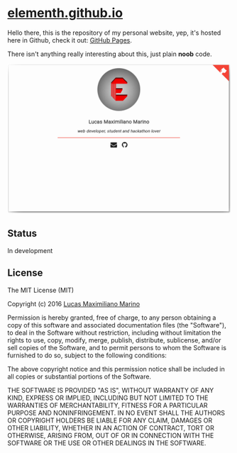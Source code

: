 # <a href="https://lucasmarino.me">elementh.github.io</a>

Hello there, this is the repository of my personal website, yep, it's hosted here in Github, check it out: <a href="https://pages.github.com/">GitHub Pages</a>.

There isn't anything really interesting about this, just plain **noob** code.

<img src="screenshots/actualstate.png" alt="Actual state of the site" />


## Status

In development

## License

The MIT License (MIT)

Copyright (c) 2016 <a href="https://lucasmarino.me">Lucas Maximiliano Marino</a>

Permission is hereby granted, free of charge, to any person obtaining a copy
of this software and associated documentation files (the "Software"), to deal
in the Software without restriction, including without limitation the rights
to use, copy, modify, merge, publish, distribute, sublicense, and/or sell
copies of the Software, and to permit persons to whom the Software is
furnished to do so, subject to the following conditions:

The above copyright notice and this permission notice shall be included in all
copies or substantial portions of the Software.

THE SOFTWARE IS PROVIDED "AS IS", WITHOUT WARRANTY OF ANY KIND, EXPRESS OR
IMPLIED, INCLUDING BUT NOT LIMITED TO THE WARRANTIES OF MERCHANTABILITY,
FITNESS FOR A PARTICULAR PURPOSE AND NONINFRINGEMENT. IN NO EVENT SHALL THE
AUTHORS OR COPYRIGHT HOLDERS BE LIABLE FOR ANY CLAIM, DAMAGES OR OTHER
LIABILITY, WHETHER IN AN ACTION OF CONTRACT, TORT OR OTHERWISE, ARISING FROM,
OUT OF OR IN CONNECTION WITH THE SOFTWARE OR THE USE OR OTHER DEALINGS IN THE
SOFTWARE.
